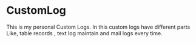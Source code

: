 # CustomLog
This is my personal Custom Logs. In this custom logs have different parts Like, table records , text log maintain and mail logs every time.
